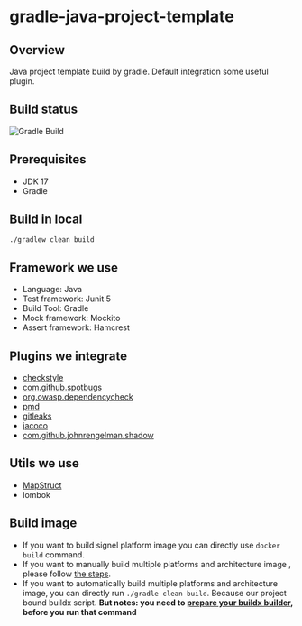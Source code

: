 # gradle-java-project-template

## Overview

Java project template build by gradle. Default integration some useful plugin.

## Build status

![Gradle Build](https://github.com/csmervyn/gradle-java-project-template/actions/workflows/gradle.yml/badge.svg)

## Prerequisites

- JDK 17
- Gradle

## Build in local

```shell
./gradlew clean build
```

## Framework we use

- Language: Java
- Test framework: Junit 5
- Build Tool: Gradle
- Mock framework: Mockito
- Assert framework: Hamcrest

## Plugins we integrate

- [checkstyle](./documents/plugins-we-integrate.md#checkstyle)
- [com.github.spotbugs](./documents/plugins-we-integrate.md#spotbugs)
- [org.owasp.dependencycheck](./documents/plugins-we-integrate.md#dependencycheck)
- [pmd](./documents/plugins-we-integrate.md#pmd)
- [gitleaks](./documents/plugins-we-integrate.md#gitleaks)
- [jacoco](./documents/plugins-we-integrate.md#Jacoco)
- [com.github.johnrengelman.shadow](./documents/plugins-we-integrate.md#shadow)

## Utils we use
- [MapStruct](./documents/utils-we-use.md#MapStruct)
- lombok

## Build image
- If you want to build signel platform image you can directly use `docker build` command.
- If you want to manually build multiple platforms and architecture image , please follow [the steps](./documents/build-multiple-platforms-and-architectures-image.md).
- If you want to automatically build multiple platforms and architecture image, you can directly run `./gradle clean build`. Because our project bound buildx script. **But notes: you need to [prepare your buildx builder](./documents/build-multiple-platforms-and-architectures-image.md), before you run that command**





